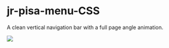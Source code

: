 #  jr-pisa-menu-CSS

A clean vertical navigation bar with a full page angle animation.

<img src="https://i.imgur.com/gx2jowm.png">
